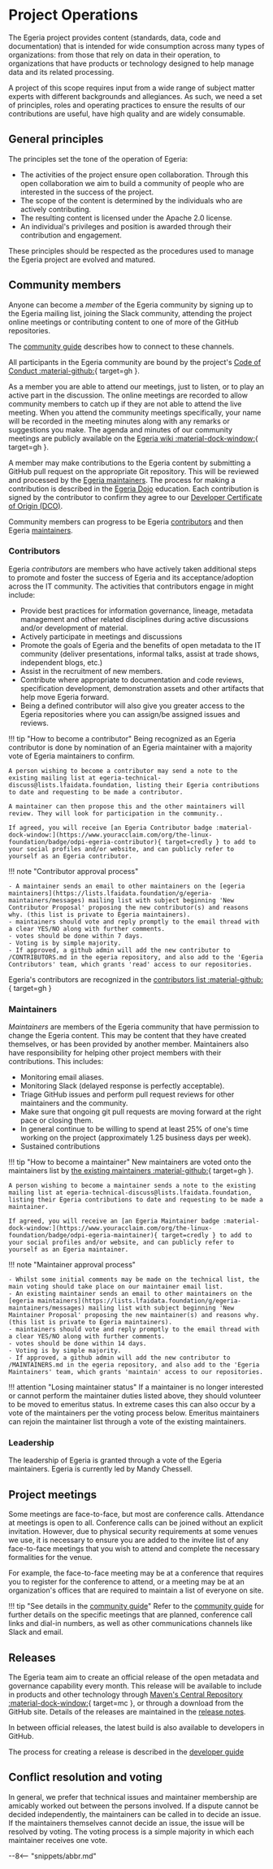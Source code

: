 <!-- SPDX-License-Identifier: CC-BY-4.0 -->
<!-- Copyright Contributors to the Egeria project. -->

# Project Operations

The Egeria project provides content (standards, data, code and documentation) that is intended for wide consumption across many types of organizations: from those that rely on data in their operation, to organizations that have products or technology designed to help manage data and its related processing.

A project of this scope requires input from a wide range of subject matter experts with different backgrounds and allegiances. As such, we need a set of principles, roles and operating practices to ensure the results of our contributions are useful, have high quality and are widely consumable.

## General principles

The principles set the tone of the operation of Egeria:

- The activities of the project ensure open collaboration. Through this open collaboration we aim to build a community of people who are interested in the success of the project.
- The scope of the content is determined by the individuals who are actively contributing.
- The resulting content is licensed under the Apache 2.0 license.
- An individual's privileges and position is awarded through their contribution and engagement.

These principles should be respected as the procedures used to manage the Egeria project are evolved and matured.

## Community members

Anyone can become a *member* of the Egeria community by signing up to the Egeria mailing list, joining the Slack community, attending the project online meetings or contributing content to one of more of the GitHub repositories.

The [community guide](community.md) describes how to connect to these channels.

All participants in the Egeria community are bound by the project's [Code of Conduct :material-github:](https://github.com/odpi/egeria/blob/master/CODE_OF_CONDUCT.md){ target=gh }.

As a member you are able to attend our meetings, just to listen, or to play an active part in the discussion. The online meetings are recorded to allow community members to catch up if they are not able to attend the live meeting. When you attend the community meetings specifically, your name will be recorded in the meeting minutes along with any remarks or suggestions you make. The agenda and minutes of our community meetings are publicly available on the [Egeria wiki :material-dock-window:](https://github.com/odpi/egeria/wiki){ target=gh }.

A member may make contributions to the Egeria content by submitting a GitHub pull request on the appropriate Git repository. This will be reviewed and processed by the [Egeria maintainers](#maintainers). The process for making a contribution is described in the [Egeria Dojo](/getting-started/dojo/introduction) education. Each contribution is signed by the contributor to confirm they agree to our [Developer Certificate of Origin (DCO)](/guides/developer/guidelines/#sign-commits-to-accept-dco).

Community members can progress to be Egeria [contributors](#contributors) and then Egeria [maintainers](#maintainers).

### Contributors

Egeria *contributors* are members who have actively taken additional steps to promote and foster the success of Egeria and its acceptance/adoption across the IT community. The activities that contributors engage in might include:

- Provide best practices for information governance, lineage, metadata management and other related disciplines during active discussions and/or development of material.
- Actively participate in meetings and discussions
- Promote the goals of Egeria and the benefits of open metadata to the IT community (deliver presentations, informal talks, assist at trade shows, independent blogs, etc.)
- Assist in the recruitment of new members.
- Contribute where appropriate to documentation and code reviews, specification development, demonstration assets and other artifacts that help move Egeria forward.
- Being a defined contributor will also give you greater access to the Egeria repositories where you can assign/be assigned issues and reviews.

!!! tip "How to become a contributor"
    Being recognized as an Egeria contributor is done by nomination of an Egeria maintainer with a majority vote of Egeria maintainers to confirm. 

    A person wishing to become a contributor may send a note to the existing mailing list at egeria-technical-discuss@lists.lfaidata.foundation, listing their Egeria contributions to date and requesting to be made a contributor.

    A maintainer can then propose this and the other maintainers will review. They will look for participation in the community..

    If agreed, you will receive [an Egeria Contributor badge :material-dock-window:](https://www.youracclaim.com/org/the-linux-foundation/badge/odpi-egeria-contributor){ target=credly } to add to your social profiles and/or website, and can publicly refer to yourself as an Egeria contributor.

!!! note "Contributor approval process"

    - A maintainer sends an email to other maintainers on the [egeria maintainers](https://lists.lfaidata.foundation/g/egeria-maintainers/messages) mailing list with subject beginning 'New Contributor Proposal' proposing the new contributor(s) and reasons why. (this list is private to Egeria maintainers).
    - maintainers should vote and reply promptly to the email thread with a clear YES/NO along with further comments.
    - votes should be done within 7 days.
    - Voting is by simple majority.
    - If approved, a github admin will add the new contributor to /CONTRIBUTORS.md in the egeria repository, and also add to the 'Egeria Contributors' team, which grants 'read' access to our repositories.


Egeria's contributors are recognized in the [contributors list :material-github:](https://github.com/odpi/egeria/blob/master/CONTRIBUTORS.md){ target=gh }

### Maintainers

*Maintainers* are members of the Egeria community that have permission to change the Egeria content. This may be content that they have created themselves, or has been provided by another member. Maintainers also have responsibility for helping other project members with their contributions. This includes:

- Monitoring email aliases.
- Monitoring Slack (delayed response is perfectly acceptable).
- Triage GitHub issues and perform pull request reviews for other maintainers and the community.
- Make sure that ongoing git pull requests are moving forward at the right pace or closing them.
- In general continue to be willing to spend at least 25% of one's time working on the project (approximately 1.25 business days per week).
- Sustained contributions

!!! tip "How to become a maintainer"
    New maintainers are voted onto the maintainers list by [the existing maintainers :material-github:](https://github.com/odpi/egeria/blob/master/MAINTAINERS.md){ target=gh }.

    A person wishing to become a maintainer sends a note to the existing mailing list at egeria-technical-discuss@lists.lfaidata.foundation, listing their Egeria contributions to date and requesting to be made a maintainer.

    If agreed, you will receive an [an Egeria Maintainer badge :material-dock-window:](https://www.youracclaim.com/org/the-linux-foundation/badge/odpi-egeria-maintainer){ target=credly } to add to your social profiles and/or website, and can publicly refer to yourself as an Egeria maintainer.

!!! note "Maintainer approval process"

    - Whilst some initial comments may be made on the technical list, the main voting should take place on our maintainer email list.
    - An existing maintainer sends an email to other maintainers on the [egeria maintainers](https://lists.lfaidata.foundation/g/egeria-maintainers/messages) mailing list with subject beginning 'New Maintainer Proposal' proposing the new maintainer(s) and reasons why. (this list is private to Egeria maintainers).
    - maintainers should vote and reply promptly to the email thread with a clear YES/NO along with further comments.
    - votes should be done within 14 days.
    - Voting is by simple majority.
    - If approved, a github admin will add the new contributor to /MAINTAINERS.md in the egeria repository, and also add to the 'Egeria Maintainers' team, which grants 'maintain' access to our repositories.

!!! attention "Losing maintainer status"
    If a maintainer is no longer interested or cannot perform the maintainer duties listed above, they should volunteer to be moved to emeritus status. In extreme cases this can also occur by a vote of the maintainers per the voting process below. Emeritus maintainers can rejoin the maintainer list through a vote of the existing maintainers.

### Leadership

The leadership of Egeria is granted through a vote of the Egeria maintainers. Egeria is currently led by Mandy Chessell.

## Project meetings

Some meetings are face-to-face, but most are conference calls. Attendance at meetings is open to all. Conference calls can be joined without an explicit invitation. However, due to physical security requirements at some venues we use, it is necessary to ensure you are added to the invitee list of any face-to-face meetings that you wish to attend and complete the necessary formalities for the venue.

For example, the face-to-face meeting may be at a conference that requires you to register for the conference to attend, or a meeting may be at an organization's offices that are required to maintain a list of everyone on site.

!!! tip "See details in the [community guide](community.md)"
    Refer to the [community guide](community.md) for further details on the specific meetings that are planned, conference call links and dial-in numbers, as well as other communications channels like Slack and email.

## Releases

The Egeria team aim to create an official release of the open metadata and governance capability every month. This release will be available to include in products and other technology through [Maven's Central Repository :material-dock-window:](https://search.maven.org){ target=mc }, or through a download from the GitHub site. Details of the releases are maintained in the [release notes](/release-notes/overview).

In between official releases, the latest build is also available to developers in GitHub.

The process for creating a release is described in the [developer guide](/guides/developer/process/#release-process)

## Conflict resolution and voting

In general, we prefer that technical issues and maintainer membership are amicably worked out between the persons involved. If a dispute cannot be decided independently, the maintainers can be called in to decide an issue. If the maintainers themselves cannot decide an issue, the issue will be resolved by voting. The voting process is a simple majority in which each maintainer receives one vote.

--8<-- "snippets/abbr.md"
